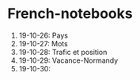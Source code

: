 # French-notebooks

1. 19-10-26: Pays
2. 19-10-27: Mots
3. 19-10-28: Trafic et position
4. 19-10-29: Vacance-Normandy
5. 19-10-30: 
